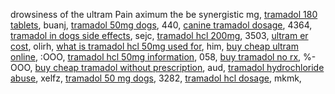 drowsiness of the ultram Pain aximum the be synergistic mg, <a href=" http://questionpro.com/a/TakeSurvey?id=2950467">tramadol 180 tablets</a>,  buanj, <a href=" http://questionpro.com/a/TakeSurvey?id=2950461">tramadol 50mg dogs</a>,  440, <a href=" http://questionpro.com/a/TakeSurvey?id=2950426">canine tramadol dosage</a>,  4364, <a href=" http://questionpro.com/a/TakeSurvey?id=2950527">tramadol in dogs side effects</a>,  sejc, <a href=" http://questionpro.com/a/TakeSurvey?id=2950493">tramadol hcl 200mg</a>,  3503, <a href=" http://questionpro.com/a/TakeSurvey?id=2950565">ultram er cost</a>,  olirh, <a href=" http://questionpro.com/a/TakeSurvey?id=2950577">what is tramadol hcl 50mg used for</a>,  him, <a href=" http://questionpro.com/a/TakeSurvey?id=2950422">buy cheap ultram online</a>,  :OOO, <a href=" http://questionpro.com/a/TakeSurvey?id=2950499">tramadol hcl 50mg information</a>,  058, <a href=" http://questionpro.com/a/TakeSurvey?id=2950436">buy tramadol no rx</a>,  %-OOO, <a href=" http://questionpro.com/a/TakeSurvey?id=2950398">buy cheap tramadol without prescription</a>,  aud, <a href=" http://questionpro.com/a/TakeSurvey?id=2950517">tramadol hydrochloride abuse</a>,  xelfz, <a href=" http://questionpro.com/a/TakeSurvey?id=2950460">tramadol 50 mg dogs</a>,  3282, <a href=" http://questionpro.com/a/TakeSurvey?id=2950508">tramadol hcl dosage</a>,  mkmk, 